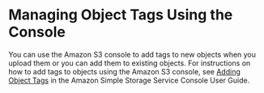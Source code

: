 # Managing Object Tags Using the Console<a name="tagging-manage-console"></a>

You can use the Amazon S3 console to add tags to new objects when you upload them or you can add them to existing objects\. For instructions on how to add tags to objects using the Amazon S3 console, see [Adding Object Tags](http://docs.aws.amazon.com/AmazonS3/latest/user-guide/add-object-tags.html) in the Amazon Simple Storage Service Console User Guide\. 